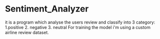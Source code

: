 # Sentiment_Analyzer
it is a program which analyse the users review and classify into 3 category:
1.positive
2. negative
3. neutral
For training the model i'm using a custom airline review dataset.
